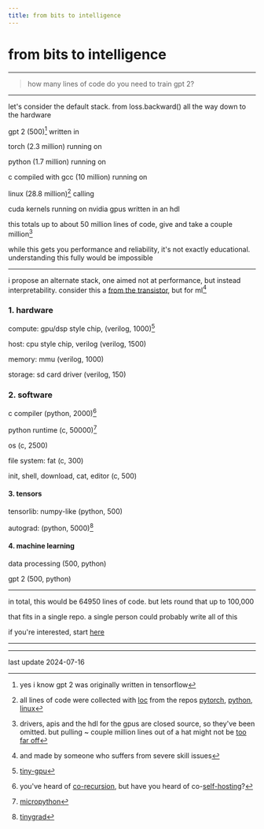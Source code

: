 ```yaml
---
title: from bits to intelligence 
---
```


# from bits to intelligence
---

> how many lines of code do you need to train gpt 2?

---

let's consider the default stack. from loss.backward() all the way down to the hardware

gpt 2 (500)[^1] written in 

torch (2.3 million) running on 

python (1.7 million) running on 

c compiled with gcc (10 million) running on 

linux (28.8 million)[^2] calling 

cuda kernels running on nvidia gpus written in an hdl

this totals up to about 50 million lines of code, give and take a couple million[^3]

while this gets you performance and reliability, it's not exactly educational. understanding this fully would be impossible

---

i propose an alternate stack, one aimed not at performance, but instead interpretability. consider this a [from the transistor](https://github.com/geohot/fromthetransistor), but for ml[^4]


### 1. hardware

compute: gpu/dsp style chip, (verilog, 1000)[^5]

host: cpu style chip, verilog (verilog, 1500)

memory: mmu (verilog, 1000)

storage: sd card driver (verilog, 150)

### 2. software

c compiler (python, 2000)[^6]

python runtime (c, 50000)[^7]

os (c, 2500)

file system: fat (c, 300)

init, shell, download, cat, editor (c, 500)


#### 3. tensors

tensorlib: numpy-like (python, 500)

autograd: (python, 5000)[^8]

#### 4. machine learning

data processing (500, python)

gpt 2 (500, python)

---


in total, this would be 64950 lines of code. but lets round that up to 100,000

that fits in a single repo. a single person could probably write all of this

if you're interested, start [here](github.com/spikedoanz/from-bits-to-intelligence)

---

[^1]: yes i know gpt 2 was originally written in tensorflow 

[^2]: all lines of code were collected with [loc](https://github.com/cgag/loc) from the repos [pytorch](https://github.com/pytorch/pytorch), [python](https://github.com/python/cpython), [linux](git@github.com:torvalds/linux.git)

[^3]: drivers, apis and the hdl for the gpus are closed source, so they've been omitted. but pulling ~ couple million lines out of a hat might not be [too far off](https://www.quora.com/How-large-is-the-HDL-source-code-of-a-modern-Intel-CPU)

[^4]: and made by someone who suffers from severe skill issues

[^5]: [tiny-gpu](https://github.com/adam-maj/tiny-gpu)

[^6]: you've heard of [co-recursion](https://en.wikipedia.org/wiki/Corecursion#:~:text=Put%20simply%2C%20corecursive%20algorithms%20use,produce%20further%20bits%20of%20data.), but have you heard of co-[self-hosting](https://en.wikipedia.org/wiki/Self-hosting_(compilers))?

[^7]: [micropython](https://github.com/micropython/micropython)

[^8]: [tinygrad](https://github.com/tinygrad/tinygrad)

---

last update 2024-07-16
